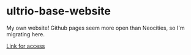 # ultrio-base-website
My own website! Github pages seem more open than Neocities, so I'm migrating here.

[Link for access](https://ultriog.github.io/ultrio-base-website/)
